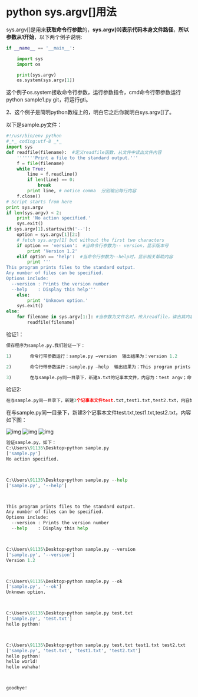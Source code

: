 # python sys.argv[]用法

sys.argv[]是用来**获取命令行参数**的，**sys.argv[0]表示代码本身文件路径**，**所以参数从1开始**，以下两个例子说明:

```python
if __name__ == '__main__':

    import sys
    import os

    print(sys.argv)
    os.system(sys.argv[1])
```

这个例子os.system接收命令行参数，运行参数指令，cmd命令行带参数运行python sample1.py git，将运行gti。

2、这个例子是简明python教程上的，明白它之后你就明白sys.argv[]了。

以下是sample.py文件：

```python
#!/usr/bin/env python  
#_*_ coding:utf-8 _*_  
import sys    
def readfile(filename):  #定义readfile函数，从文件中读出文件内容    
    '''''''Print a file to the standard output.'''    
    f = file(filename)    
    while True:    
        line = f.readline()    
        if len(line) == 0:    
            break    
        print line, # notice comma  分别输出每行内容    
    f.close()    
# Script starts from here  
print sys.argv  
if len(sys.argv) < 2:    
    print 'No action specified.'    
    sys.exit()    
if sys.argv[1].startswith('--'):    
    option = sys.argv[1][2:]    
    # fetch sys.argv[1] but without the first two characters    
    if option == 'version':  #当命令行参数为-- version，显示版本号    
        print 'Version 1.2'    
    elif option == 'help':  #当命令行参数为--help时，显示相关帮助内容    
        print '''
This program prints files to the standard output.  
Any number of files can be specified.  
Options include:  
  --version : Prints the version number  
  --help    : Display this help'''    
    else:    
        print 'Unknown option.'    
    sys.exit()    
else:    
    for filename in sys.argv[1:]: #当参数为文件名时，传入readfile，读出其内容    
        readfile(filename) 
```

验证1：

```python
保存程序为sample.py.我们验证一下：

1)       命令行带参数运行：sample.py –version  输出结果为：version 1.2

2)       命令行带参数运行：sample.py –help  输出结果为：This program prints files……

3)       在与sample.py同一目录下，新建a.txt的记事本文件，内容为：test argv；命令行带参数运行：sample.py a.txt，输出结果为a.txt文件内容：test argv，这里也可以多带几个参数，程序会先后输出参数文件内容。

```

验证2:

```python
在与sample.py同一目录下，新建3个记事本文件test.txt,test1.txt,test2.txt，内容如下图：
```

在与sample.py同一目录下，新建3个记事本文件test.txt,test1.txt,test2.txt，内容如下图：

![img](https://img-blog.csdn.net/20160730184130166)               ![img](https://img-blog.csdn.net/20160730184146585)              ![img](https://img-blog.csdn.net/20160730184155117)

```python
验证sample.py，如下：
C:\Users\91135\Desktop>python sample.py
['sample.py']
No action specified.



C:\Users\91135\Desktop>python sample.py --help
['sample.py', '--help']



This program prints files to the standard output.
Any number of files can be specified.
Options include:
  --version : Prints the version number
  --help    : Display this help



C:\Users\91135\Desktop>python sample.py --version
['sample.py', '--version']
Version 1.2



C:\Users\91135\Desktop>python sample.py --ok
['sample.py', '--ok']
Unknown option.



C:\Users\91135\Desktop>python sample.py test.txt
['sample.py', 'test.txt']
hello python!



C:\Users\91135\Desktop>python sample.py test.txt test1.txt test2.txt
['sample.py', 'test.txt', 'test1.txt', 'test2.txt']
hello python!
hello world!
hello wahaha!



goodbye!

```



